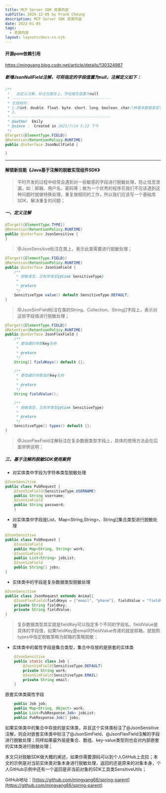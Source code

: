 ```yaml
---
title: MCP Server SDK 资源内容
subTitle: 2024-12-05 by Frank Cheung
description: MCP Server SDK 资源内容
date: 2022-01-05
tags:
  - 资源内容
layout: layouts/docs-cn.njk
---
```


#### 开源pom依赖引用
https://mingyang.blog.csdn.net/article/details/130324987

##### 新增JsonNullField注解，可将指定的字段值置为null，注解定义如下：

```java
/**
 *   自定义注解，标注在属性上，字段属性值置为null
 * ---------------------------------------------
 * 生效规则：
 * 1.非int、double、float、byte、short、long、boolean、char八种基本数据类型字段才会生效；
 * 2.
 * ---------------------------------------------
 * @author  Emily
 * @since :  Created in 2023/7/14 5:22 下午
 */
@Target({ElementType.FIELD})
@Retention(RetentionPolicy.RUNTIME)
public @interface JsonNullField {

}
```

------

#### 解锁新技能《Java基于注解的脱敏实现组件SDK》

> 平时开发的过程中经常会遇到对一些敏感的字段进行脱敏处理，防止信息泄漏，如：邮箱、用户名、密码等；做为一个优秀的程序员我们不应该遇到这种问题时就做特殊处理，重复做相同的工作，所以我们应该写一个基础库SDK，解决重复的问题；

##### 一、定义注解

```java
@Target({ElementType.TYPE})
@Retention(RetentionPolicy.RUNTIME)
public @interface JsonSensitive {
}
```

> @JsonSensitive标注在类上，表示此类需要进行脱敏处理；

```java
@Target({ElementType.FIELD})
@Retention(RetentionPolicy.RUNTIME)
public @interface JsonSimField {
    /**
     * 脱敏类型，见枚举类型{@link SensitiveType}
     *
     * @return
     */
    SensitiveType value() default SensitiveType.DEFAULT;
}
```

> @JsonSimField标注在类的String、Collection<String>、String[]字段上，表示对这些字段值进行脱敏处理；

```java
@Target({ElementType.FIELD})
@Retention(RetentionPolicy.RUNTIME)
public @interface JsonFlexField {
    /**
     * 要隐藏的参数key名称
     *
     * @return
     */
    String[] fieldKeys() default {};

    /**
     * 要隐藏的参数值的key名称
     *
     * @return
     */
    String fieldValue();

    /**
     * 脱敏类型，见枚举类型{@link SensitiveType}
     *
     * @return
     */
    SensitiveType[] types() default {};
}
```

> @JsonFlexField注解标注在复杂数据类型字段上，具体的使用方法会在后面举例说明；



##### 三、基于注解的脱敏SDK使用案例

- 对实体类中字段为字符串类型脱敏处理

```java
@JsonSensitive
public class PubRequest {
    @JsonSimField(SensitiveType.USERNAME)
    public String username;
    @JsonSimField
    public String password;
    }
```

- 对实体类中字段是List<String>、Map<String,String>、String[]集合类型进行脱敏处理

```java
@JsonSensitive
public class PubRequest {
    @JsonSimField
    public Map<String, String> work;
    @JsonSimField
    public List<String> jobList;
    @JsonSimField
    public String[] jobs;
}
```

- 实体类中的字段是复杂数据类型脱敏处理

```java
@JsonSensitive
public class JsonRequest extends Animal{
    @JsonFlexField(fieldKeys = {"email", "phone"}, fieldValue = "fieldValue", types = {SensitiveType.EMAIL, SensitiveType.PHONE})
    private String fieldKey;
    private String fieldValue;
}
```

> 复杂数据类型其实就是fieldKey可以指定多个不同的字段名，fieldValue是具体的字段值，如果fieldKey是email时fieldValue传递的就是邮箱，就按照types中指定脱敏策略为邮箱的策略脱敏；

- 实体类中的属性字段是集合类型，集合中存放的是嵌套的实体类

```java
    @JsonSensitive
    public static class Job {
        @JsonSimField(SensitiveType.DEFAULT)
        private String work;
        @JsonSimField(SensitiveType.EMAIL)
        private String email;
    }
```

嵌套实体类属性字段

```java
    public Job job;
    public Map<String, Object> work;
    public List<PubResponse.Job> jobList;
    public PubResponse.Job[] jobs;
```

>
如果实体类中的集合中存放的是实体类，并且这个实体类标注了@JsonSensitive注解，则会对嵌套实体类中标注了@JsonSimField、@JsonFlexField注解的字段进行脱敏处理；同样如果最外层是集合、数组、key-value类型则也会对内部嵌套的实体类进行脱敏处理；

本文只对脱敏SDK做大概的阐述，如果你需要源码可以到个人GitHub上去拉；本文的示例是对当前实体类对象本身进行脱敏处理，返回的还是原来的对象本身，个人GitHub示例中还有一个返回是非当前对象的SDK工具类SensitiveUtils；

GitHub地址：[https://github.com/mingyang66/spring-parent](https://github.com/mingyang66/spring-parent)